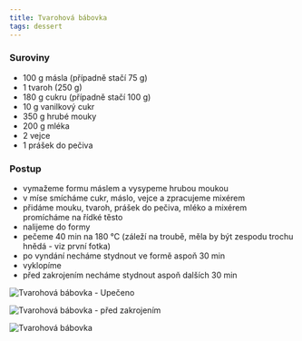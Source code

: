 ```yaml
---
title: Tvarohová bábovka
tags: dessert
---
```


### Suroviny
- 100 g másla (případně stačí 75 g)
- 1 tvaroh (250 g)
- 180 g cukru (případně stačí 100 g)
- 10 g vanilkový cukr
- 350 g hrubé mouky
- 200 g mléka
- 2 vejce
- 1 prášek do pečiva


### Postup
- vymažeme formu máslem a vysypeme hrubou moukou
- v míse smícháme cukr, máslo, vejce a zpracujeme mixérem
- přidáme mouku, tvaroh, prášek do pečiva, mléko a mixérem promícháme na řídké těsto
- nalijeme do formy
- pečeme 40 min na 180 °C (záleží na troubě, měla by být zespodu trochu hnědá - viz první fotka)
- po vyndání necháme stydnout ve formě aspoň 30 min
- vyklopíme
- před zakrojením necháme stydnout aspoň dalších 30 min

![Tvarohová bábovka - Upečeno](/fotky/tvarohova-babovka-1.jpg)

![Tvarohová bábovka - před zakrojením](/fotky/tvarohova-babovka-2.jpg)

![Tvarohová bábovka](/fotky/tvarohova-babovka-3.jpg)
